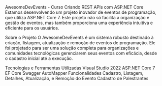 AwesomeDevEvents - Curso Criando REST APIs com ASP.NET Core
Estamos desenvolvendo um projeto inovador de eventos de programação, que utiliza ASP.NET Core 7. Este projeto não só facilita a organização e gestão de eventos, mas também proporciona uma experiência intuitiva e eficiente para os usuários.

Sobre o Projeto
O AwesomeDevEvents é um sistema robusto destinado à criação, listagem, atualização e remoção de eventos de programação. Ele foi projetado para ser uma solução completa para organizações e comunidades tecnológicas gerenciarem seus eventos com eficácia, desde o cadastro inicial até a execução.

Tecnologias e Ferramentas Utilizadas
Visual Studio 2022
ASP.NET Core 7
EF Core
Swagger
AutoMapper
Funcionalidades
Cadastro, Listagem, Detalhes, Atualização, e Remoção do Evento
Cadastro de Palestrantes
